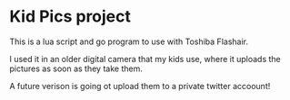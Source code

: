 # Kid Pics project

This is a lua script and go program to use with Toshiba Flashair.

I used it in an older digital camera that my kids use, where it uploads the pictures
as soon as they take them.

A future verison is going ot upload them to a private twitter accoount!
